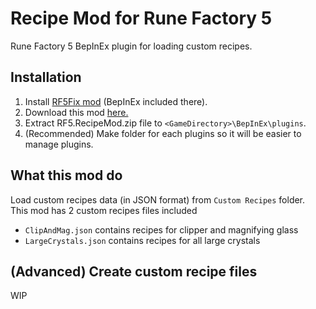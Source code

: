 # Recipe Mod for Rune Factory 5
Rune Factory 5 BepInEx plugin for loading custom recipes.

## Installation
1. Install [RF5Fix mod](https://github.com/Lyall/RF5Fix) (BepInEx included there).
2. Download this mod [here.](https://github.com/PurplefinNeptuna/RF5.RecipeMod/releases)
3. Extract RF5.RecipeMod.zip file to `<GameDirectory>\BepInEx\plugins`.
4. (Recommended) Make folder for each plugins so it will be easier to manage plugins.

## What this mod do
Load custom recipes data (in JSON format) from `Custom Recipes` folder.  
This mod has 2 custom recipes files included
- `ClipAndMag.json` contains recipes for clipper and magnifying glass
- `LargeCrystals.json` contains recipes for all large crystals

## (Advanced) Create custom recipe files
WIP